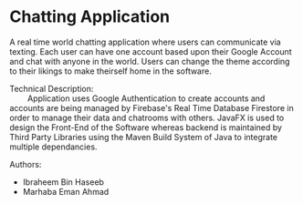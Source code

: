 # Chatting Application

A real time world chatting application where users can communicate via texting. Each user can have one account based upon their Google Account and chat with anyone in the world. Users can change the theme according to their likings to make theirself home in the software.

Technical Description:<br />
          Application uses Google Authentication to create accounts and accounts are being managed by Firebase's Real Time Database Firestore in order to manage their data and chatrooms with others. JavaFX is used to design the Front-End of the Software whereas backend is maintained by Third Party Libraries using the Maven Build System of Java to integrate multiple dependancies.

Authors:
  - Ibraheem Bin Haseeb
  - Marhaba Eman Ahmad
